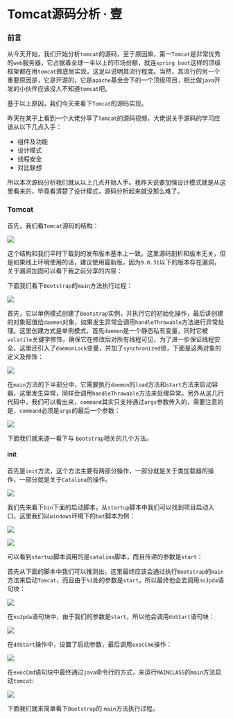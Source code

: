 # Tomcat源码分析 · 壹

### 前言

从今天开始，我们开始分析`tomcat`的源码，至于原因嘛，第一`Tomcat`是非常优秀的`web`服务器，它占据着全球一半以上的市场份额，就连`spring boot`这样的顶级框架都在用`tomcat`做底层实现，这足以说明其流行程度。当然，其流行的另一个重要原因是，它是开源的，它是`apache`基金会下的一个顶级项目，相比做`java`开发的小伙伴应该没人不知道`tomcat`吧。

基于以上原因，我们今天来看下`Tomcat`的源码实现。

昨天在某乎上看到一个大佬分享了`Tomcat`的源码视频，大佬说关于源码的学习应该从以下几点入手：

- 组件及功能
- 设计模式
- 线程安全
- 对比联想

所以本次源码分析我们就从以上几点开始入手。我昨天说要加强设计模式就是从这里看来的，毕竟看清楚了设计模式，源码分析起来就没那么难了。

### Tomcat

首先，我们看`Tomcat`源码的结构：

![](https://gitee.com/sysker/picBed/raw/master/blog/20210926085107.png)

这个结构和我们平时下载到的发布版本基本上一致。这里源码剖析和版本无关，但是如果线上环境使用的话，建议使用最新版，因为`9.0.31`以下的版本存在漏洞，关于漏洞加固可以看下我之前分享的内容：





下面我们看下`Bootstrap`的`main`方法执行过程：

![](https://gitee.com/sysker/picBed/raw/master/blog/20210927082820.png)

首先，它以单例模式创建了`Bootstrap`实例，并执行它的初始化操作，最后讲创建的对象赋值给`daemon`对象，如果发生异常会调用`handleThrowable`方法进行异常处理。这里创建方式是单例模式，首先`daemon`是一个静态私有变量，同时它被`volatile`关键字修饰，确保它在修改后对所有线程可见，为了进一步保证线程安全，这里还引入了`daemonLock`变量，并加了`synchronized`锁，下面是这两对象的定义及修饰：

![](https://gitee.com/sysker/picBed/raw/master/blog/20210927083045.png)

在`main`方法的下半部分中，它需要执行`daemon`的`load`方法和`start`方法来启动容器，这里发生异常，同样会调用`handleThrowable`方法来处理异常。另外从这几行代码中，我们可以看出来，`command`其实只支持通过`args`参数传入的，需要注意的是，`command`必须是`args`的最后一个参数：

![](https://gitee.com/sysker/picBed/raw/master/blog/20210927084215.png)

下面我们就来逐一看下与 `Bootstrap`相关的几个方法。

#### init

首先是`init`方法，这个方法主要有两部分操作，一部分就是关于类加载器的操作，一部分就是关于`Catalina`的操作。

![](https://gitee.com/sysker/picBed/raw/master/blog/20210927085524.png)

我们先来看下`bin`下面的启动脚本，从`startup`脚本中我们可以找到项目启动入口，这里我们以`windows`环境下的`bat`脚本为例：

![](https://gitee.com/sysker/picBed/raw/master/images/20210926131145.png)

![](https://gitee.com/sysker/picBed/raw/master/images/20210926132445.png)

可以看到`startup`脚本调用的是`catalina`脚本，而且传递的参数是`start`：

首先从下面的脚本中我们可以推测出，这里最终应该会通过执行`Bootstrap`的`main`方法来启动`Tomcat`，而且由于`%1`处的参数是`start`，所以最终他会去调用`noJpda`语句块：

![](https://gitee.com/sysker/picBed/raw/master/images/20210926134054.png)

在`noJpda`语句块中，由于我们的参数是`start`，所以他会调用`doStart`语句块：

![](https://gitee.com/sysker/picBed/raw/master/images/20210926132544.png)

在`ddStart`操作中，设置了启动参数，最后调用`execCme`操作：

![](https://gitee.com/sysker/picBed/raw/master/images/20210926132628.png)

在`execCmd`语句块中最终通过`java`命令行的方式，来运行`MAINCLASS`的`main`方法启动`tomcat`:

![](https://gitee.com/sysker/picBed/raw/master/images/20210926134658.png)

下面我们就来简单看下`Bootstrap`的 `main`方法执行过程。




